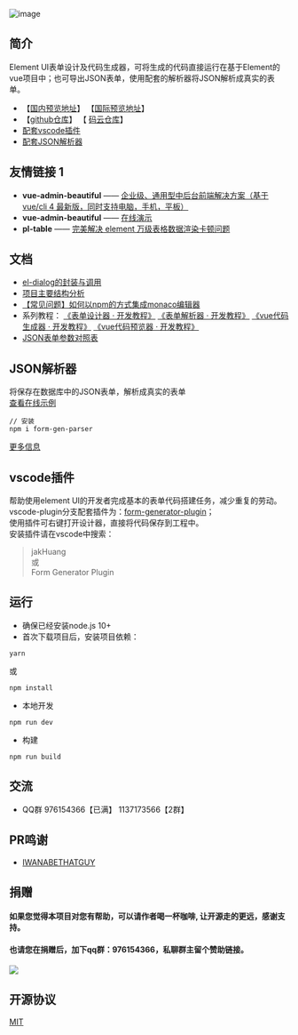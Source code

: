 ![image](https://ae01.alicdn.com/kf/U51bfb661aba945b48a4c71774421d414C.gif)
## 简介
Element UI表单设计及代码生成器，可将生成的代码直接运行在基于Element的vue项目中；也可导出JSON表单，使用配套的解析器将JSON解析成真实的表单。 
- 【[国内预览地址](https://mrhj.gitee.io/form-generator)】 【[国际预览地址](https://jakhuang.github.io/form-generator)】
- 【[github仓库](https://github.com/JakHuang/form-generator)】 【 [码云仓库](https://gitee.com/mrhj/form-generator)】
- [配套vscode插件](https://github.com/JakHuang/form-generator-plugin)
- [配套JSON解析器](https://github.com/JakHuang/form-generator/blob/dev/src/components/parser/example/Index.vue)

## 友情链接 1

- **vue-admin-beautiful** —— [企业级、通用型中后台前端解决方案（基于vue/cli 4 最新版，同时支持电脑，手机，平板）](https://github.com/chuzhixin/vue-admin-beautiful)
- **vue-admin-beautiful** —— [在线演示](http://beautiful.panm.cn/vue-admin-beautiful/#/index)
- **pl-table** —— [完美解决 element 万级表格数据渲染卡顿问题](https://github.com/livelyPeng/pl-table)

## 文档
- [el-dialog的封装与调用](https://github.com/JakHuang/form-generator/wiki/el-dialog%E7%9A%84%E5%B0%81%E8%A3%85%E4%B8%8E%E8%B0%83%E7%94%A8)
- [项目主要结构分析](https://github.com/JakHuang/form-generator/wiki/%E9%A1%B9%E7%9B%AE%E4%B8%BB%E8%A6%81%E7%BB%93%E6%9E%84%E5%88%86%E6%9E%90)
- [【常见问题】如何以npm的方式集成monaco编辑器](https://github.com/JakHuang/monaco-vue-demo)
- 系列教程：
[《表单设计器 · 开发教程》](https://github.com/JakHuang/form-generator/issues/30)
[《表单解析器 · 开发教程》](https://github.com/JakHuang/form-generator/issues/32)
[《vue代码生成器 · 开发教程》](https://github.com/JakHuang/form-generator/issues/31)
[《vue代码预览器 · 开发教程》](https://github.com/JakHuang/form-generator/issues/33)
- [JSON表单参数对照表](https://github.com/JakHuang/form-generator/issues/46)

## JSON解析器
将保存在数据库中的JSON表单，解析成真实的表单  
[查看在线示例](https://mrhj.gitee.io/form-generator/#/parser) 
```
// 安装
npm i form-gen-parser
```
[更多信息](https://github.com/JakHuang/form-generator/tree/dev/src/components/parser) 

## vscode插件
帮助使用element UI的开发者完成基本的表单代码搭建任务，减少重复的劳动。  
vscode-plugin分支配套插件为：[form-generator-plugin](https://github.com/JakHuang/form-generator-plugin)；  
使用插件可右键打开设计器，直接将代码保存到工程中。  
安装插件请在vscode中搜索：
>jakHuang   
或  
Form Generator Plugin
## 运行
- 确保已经安装node.js 10+
- 首次下载项目后，安装项目依赖：
```
yarn
```
或
```
npm install
```
- 本地开发
```
npm run dev
```
- 构建
```
npm run build
```
## 交流
- QQ群 976154366【已满】   1137173566【2群】


## PR鸣谢
- [IWANABETHATGUY](https://github.com/IWANABETHATGUY)

## 捐赠
#### 如果您觉得本项目对您有帮助，可以请作者喝一杯咖啡, 让开源走的更远，感谢支持。  
#### 也请您在捐赠后，加下qq群：976154366，私聊群主留个赞助链接。
<img src="https://ae01.alicdn.com/kf/H50d81220a202490f961878f42ed1a636i.jpg">

## 开源协议
[MIT](https://opensource.org/licenses/MIT)
